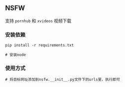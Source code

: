 ## NSFW
支持 `pornhub` 和 `xvideos` 视频下载

### 安装依赖
```shell script
pip install -r requirements.txt

# 安装node
```

### 使用方式
```buildoutcfg
# 将目标网址添加到nsfw.__init__.py文件下的urls里，执行即可
```